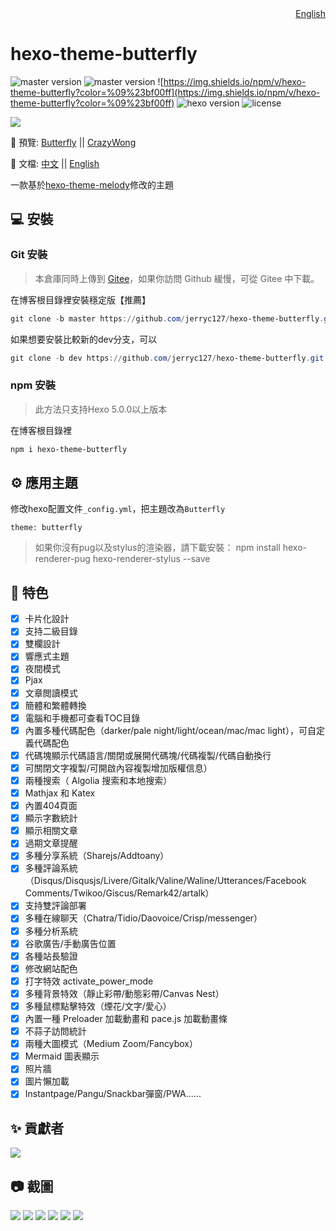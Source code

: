 <div align="right">
  <a title="English" href="/README.md">English</a>
</div>

# hexo-theme-butterfly

![master version](https://img.shields.io/github/package-json/v/jerryc127/hexo-theme-butterfly/master?color=%231ab1ad&label=master)
![master version](https://img.shields.io/github/package-json/v/jerryc127/hexo-theme-butterfly/dev?label=dev)
![https://img.shields.io/npm/v/hexo-theme-butterfly?color=%09%23bf00ff](https://img.shields.io/npm/v/hexo-theme-butterfly?color=%09%23bf00ff)
![hexo version](https://img.shields.io/badge/hexo-5.3.0+-0e83c)
![license](https://img.shields.io/github/license/jerryc127/hexo-theme-butterfly?color=FF5531)

![](https://fastly.jsdelivr.net/gh/jerryc127/CDN@m2/img/theme-butterfly-readme.png)

📢 預覽: [Butterfly](https://butterfly.js.org/) || [CrazyWong](https://blog.crazywong.com/)

📖 文檔: [中文](https://butterfly.js.org/posts/21cfbf15/) || [English](https://butterfly.js.org/en/posts/butterfly-docs-en-get-started/)

一款基於[hexo-theme-melody](https://github.com/Molunerfinn/hexo-theme-melody)修改的主題

## 💻 安裝

### Git 安裝

> 本倉庫同時上傳到 [Gitee](https://gitee.com/immyw/hexo-theme-butterfly.git)，如果你訪問 Github 緩慢，可從 Gitee 中下載。

在博客根目錄裡安裝穩定版【推薦】

```powershell
git clone -b master https://github.com/jerryc127/hexo-theme-butterfly.git themes/butterfly
```

如果想要安裝比較新的dev分支，可以

```powershell
git clone -b dev https://github.com/jerryc127/hexo-theme-butterfly.git themes/butterfly
```

### npm 安裝

> 此方法只支持Hexo 5.0.0以上版本

在博客根目錄裡

```powershell
npm i hexo-theme-butterfly
```

## ⚙ 應用主題

修改hexo配置文件`_config.yml`，把主題改為`Butterfly`

```
theme: butterfly
```

>如果你沒有pug以及stylus的渲染器，請下載安裝： npm install hexo-renderer-pug hexo-renderer-stylus --save

## 🎉 特色

- [x] 卡片化設計
- [X] 支持二級目錄
- [x] 雙欄設計
- [x] 響應式主題
- [x] 夜間模式
- [x] Pjax
- [x] 文章閲讀模式
- [x] 簡體和繁體轉換
- [X] 電腦和手機都可查看TOC目錄
- [X] 內置多種代碼配色（darker/pale night/light/ocean/mac/mac light），可自定義代碼配色
- [X] 代碼塊顯示代碼語言/關閉或展開代碼塊/代碼複製/代碼自動換行
- [X] 可關閉文字複製/可開啟內容複製增加版權信息）
- [X] 兩種搜索（ Algolia 搜索和本地搜索）
- [x] Mathjax 和 Katex
- [x] 內置404頁面
- [x] 顯示字數統計
- [x] 顯示相關文章
- [x] 過期文章提醒
- [x] 多種分享系統（Sharejs/Addtoany）
- [X] 多種評論系統（Disqus/Disqusjs/Livere/Gitalk/Valine/Waline/Utterances/Facebook Comments/Twikoo/Giscus/Remark42/artalk）
- [x] 支持雙評論部署
- [x] 多種在線聊天（Chatra/Tidio/Daovoice/Crisp/messenger）
- [x] 多種分析系統
- [x] 谷歌廣告/手動廣告位置
- [x] 各種站長驗證
- [x] 修改網站配色
- [x] 打字特效 activate_power_mode
- [x] 多種背景特效（靜止彩帶/動態彩帶/Canvas Nest）
- [x] 多種鼠標點擊特效（煙花/文字/愛心）
- [x] 內置一種 Preloader 加載動畫和 pace.js 加載動畫條
- [x] 不蒜子訪問統計
- [x] 兩種大圖模式（Medium Zoom/Fancybox）
- [x] Mermaid 圖表顯示
- [x] 照片牆
- [x] 圖片懶加載
- [x] Instantpage/Pangu/Snackbar彈窗/PWA......

## ✨ 貢獻者

<a href="https://github.com/jerryc127/hexo-theme-butterfly/graphs/contributors">
  <img src="https://contrib.rocks/image?repo=jerryc127/hexo-theme-butterfly" />
</a>

## 📷 截圖

![](https://fastly.jsdelivr.net/gh/jerryc127/CDN@m2/img/butterfly-readme-screenshots-1.jpg)
![](https://fastly.jsdelivr.net/gh/jerryc127/CDN@m2/img/butterfly-readme-screenshots-2.jpg)
![](https://fastly.jsdelivr.net/gh/jerryc127/CDN@m2/img/butterfly-readme-screenshots-3.jpg)
![](https://fastly.jsdelivr.net/gh/jerryc127/CDN@m2/img/butterfly-readme-screenshots-4.jpg)
![](https://fastly.jsdelivr.net/gh/jerryc127/CDN/img/theme-butterfly-readme-homepage-1.png)
![](https://fastly.jsdelivr.net/gh/jerryc127/CDN/img/theme-butterfly-readme-homepage-2.png)
